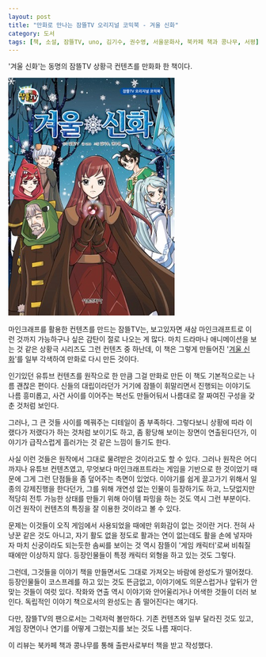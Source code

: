 ```yaml
---
layout: post
title: "만화로 만나는 잠뜰TV 오리지널 코믹북 - 겨울 신화"
category: 도서
tags: [책, 소설, 잠뜰TV, uno, 김기수, 권수영, 서울문화사, 북카페 책과 콩나무, 서평]
---
```


'겨울 신화'는
동명의 잠뜰TV 상황극 컨텐츠를 만화화 한 책이다.

![표지](/images/book/sleepground-unending-winter-comic-book-h480.jpg)

마인크래프를 활용한 컨텐츠를 만드는 잠뜰TV는,
보고있자면 새삼 마인크래프트로 이런 것까지 가능하구나 싶은 감탄이 절로 나오는 게 많다.
마치 드라마나 애니메이션을 보는 것 같은 상황극 시리즈도 그런 컨텐츠 중 하난데,
이 책은 그렇게 만들어진 '[겨울 신화](https://www.youtube.com/watch?v=4rNZNu6IkQ8&list=PLbeHrp_B4_oM2bh7bRN5aY9lj_ILnZSgq)'를
일부 각색하여 만화로 다시 만든 것이다.

인기있던 유튜브 컨텐츠를 원작으로 한 만큼
그걸 만화로 만든 이 책도 기본적으로는 나름 괜찮은 편이다.
신들의 대립이라던가 거기에 잠뜰이 휘말리면서 진행되는 이야기도 나름 흥미롭고,
사건 사이를 이어주는 복선도 만들어둬서 나름대로 잘 짜여진 구성을 갖춘 것처럼 보인다.

그러나, 그 큰 것들 사이를 메꿔주는 디테일이 좀 부족하다.
그렇다보니 상황에 따라 이랬다가 저랬다가 하는 것처럼 보이기도 하고,
좀 황당해 보이는 장면이 연출된다던가,
이야기가 급작스럽게 흘러가는 것 같은 느낌이 들기도 한다.

사실 이런 것들은 원작에서 그대로 물려받은 것이라고도 할 수 있다.
그러나 원작은 어디까지나 유튜브 컨텐츠였고,
무엇보다 마인크래프트라는 게임을 기반으로 한 것이었기 때문에
그게 그런 단점들을 좀 덮어주는 측면이 있었다.
이야기를 쉽게 끌고가기 위해서 일종의 강제진행을 한다던가,
그를 위해 개연성 없는 인물이 등장하기도 하고,
느닷없지만 적당히 전투 가능한 상태를 만들기 위해 아이템 파밍을 하는 것도 역시 그런 부분이다.
이건 원작이 컨텐츠의 특징을 잘 이용한 것이라고 볼 수 있다.

문제는 이것들이 오직 게임에서 사용되었을 때에만 위화감이 없는 것이란 거다.
전혀 사냥꾼 같은 것도 아니고, 자기 활도 없을 정도로 활과는 연이 없는데도
활을 손에 넣자마자 마치 신궁이라도 되는듯한 솜씨를 보이는 것 역시
잠뜰이 '게임 캐릭터'로써 비춰질 때에만 이상하지 않다.
등장인물들이 특정 캐릭터 외형을 하고 있는 것도 그렇다.

그런데, 그것들을 이야기 책을 만들면서도 그대로 가져오는 바람에 완성도가 떨어졌다.
등장인물들이 코스프레를 하고 있는 것도 뜬금없고,
이야기에도 의문스럽거나 앞뒤가 안맞는 것들이 여럿 있다.
작화와 연출 역시 이야기와 안어울리거나 어색한 것들이 더러 보인다.
독립적인 이야기 책으로서의 완성도는 좀 떨어진다는 얘기다.

다만, 잠뜰TV의 팬으로서는 그럭저럭 볼만하다.
기존 컨텐츠와 일부 달라진 것도 있고,
게임 장면이나 연기를 어떻게 그렸는지를 보는 것도 나름 재미다.



<div class="im im-info">
이 리뷰는 북카페 책과 콩나무를 통해 출판사로부터 책을 받고 작성했다.
</div>
